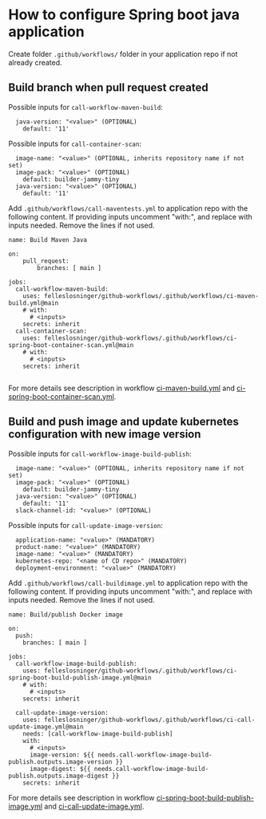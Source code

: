 # How to configure Spring boot java application

Create folder `.github/workflows/` folder in your application repo if not already created.

## Build branch when pull request created

Possible inputs for `call-workflow-maven-build`:

      java-version: "<value>" (OPTIONAL)
        default: '11'

Possible inputs for `call-container-scan`:

      image-name: "<value>" (OPTIONAL, inherits repository name if not set)
      image-pack: "<value>" (OPTIONAL)
        default: builder-jammy-tiny
      java-version: "<value>" (OPTIONAL)
        default: '11'

Add `.github/workflows/call-maventests.yml` to application repo with the following content. If providing inputs uncomment "with:", and replace <inputs> with inputs needed. Remove the lines if not used.

```
name: Build Maven Java

on:
    pull_request:
        branches: [ main ]

jobs:
  call-workflow-maven-build:
    uses: felleslosninger/github-workflows/.github/workflows/ci-maven-build.yml@main
    # with: 
      # <inputs>
    secrets: inherit
  call-container-scan:
    uses: felleslosninger/github-workflows/.github/workflows/ci-spring-boot-container-scan.yml@main
    # with: 
      # <inputs>
    secrets: inherit
    
```
For more details see description in workflow [ci-maven-build.yml](../.github/workflows/ci-maven-build.yml) and [ci-spring-boot-container-scan.yml](../.github/workflows/ci-spring-boot-container-scan.yml).


## Build and push image and update kubernetes configuration with new image version

Possible inputs for `call-workflow-image-build-publish`: 

      image-name: "<value>" (OPTIONAL, inherits repository name if not set)
      image-pack: "<value>" (OPTIONAL)
        default: builder-jammy-tiny
      java-version: "<value>" (OPTIONAL)
        default: '11'
      slack-channel-id: "<value>" (OPTIONAL)

Possible inputs for `call-update-image-version`: 

      application-name: "<value>" (MANDATORY)
      product-name: "<value>" (MANDATORY)
      image-name: "<value>" (MANDATORY)
      kubernetes-repo: "<name of CD repo>" (MANDATORY)
      deployment-environment: "<value>" (MANDATORY)

Add `.github/workflows/call-buildimage.yml` to application repo with the following content. If providing inputs uncomment "with:", and replace <inputs> with inputs needed. Remove the lines if not used.

```
name: Build/publish Docker image

on:
  push:
    branches: [ main ]

jobs:
  call-workflow-image-build-publish:
    uses: felleslosninger/github-workflows/.github/workflows/ci-spring-boot-build-publish-image.yml@main
    # with:
      # <inputs>
    secrets: inherit

  call-update-image-version:
    uses: felleslosninger/github-workflows/.github/workflows/ci-call-update-image.yml@main
    needs: [call-workflow-image-build-publish]
    with:
      # <inputs>
      image-version: ${{ needs.call-workflow-image-build-publish.outputs.image-version }}
      image-digest: ${{ needs.call-workflow-image-build-publish.outputs.image-digest }}
    secrets: inherit
```
For more details see description in workflow [ci-spring-boot-build-publish-image.yml](../.github/workflows/spring-boot-build-publish-image.yml) and [ci-call-update-image.yml](../.github/workflows/ci-call-update-image.yml).

